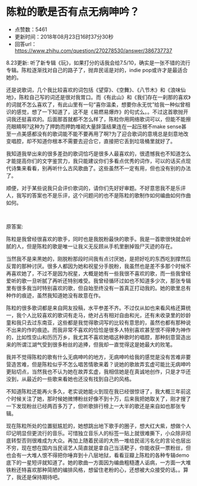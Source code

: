 # 陈粒的歌是否有点无病呻吟？
- 点赞数：5461
- 更新时间：2018年08月23日16时37分30秒
- 回答url：https://www.zhihu.com/question/270278530/answer/386737737
<body>
 <p data-pid="rQXGHiHj">8.23更新: 听了新专辑《玩》，如果打分的话我会给7.5/10，确实是一张不错的流行专辑。陈粒逐渐找对自己的路子了，抛弃民谣是对的，indie pop或许才是最适合她的。</p>
 <p data-pid="b5vaGLC6">还是说歌词，几个我比较喜欢的词包括《望穿》、《空舞》、《八节木》和《浪味仙地》，陈粒自己写的词还是很对我胃口。而《有此山》和《我们存在一刹那的喜欢》的词就不怎么喜欢了，有此山里有一句“喜你温柔，想要你永无忧”给我一种似曾相识的感觉，想了一下知道了，这不是《易燃易爆炸》的句式么。。不过这首歌抛开词我还挺喜欢的。后面那首就都不怎么样了，陈粒你用网络歌词可以，但能不能擦亮眼睛啊?这种为了押韵而押韵堆砌大量辞藻结果连在一起压根不make sense甚至一点美感都没有的歌词能不能不要再用了啊?为了迎合歌词的意境总是刻意地改变唱腔，却不知道你根本不需要去迎合它，直接把它丢到垃圾桶里就好了。</p>
 <p data-pid="SmmwpIFv">我知道我举出来的很多差劲的歌词恰巧是很多人最喜欢的，很遗憾我也不知道怎么才能提高你们的文字鉴赏力，我只能建议你们多看点优秀的词作，可以的话买点现代诗集来看看，别再听什么古风歌曲了。这些虽然不一定有用，但也没有别的办法了。</p>
 <p data-pid="p_Z4hAFV">顺便，对于某些说我只会评价歌词的，请你们先好好审题。不好意思我不是乐评人，我写的答案也不是乐评，这个问题问的也不是陈粒的歌制作如何编曲如何作曲如何。<br></p>
 <p class="ztext-empty-paragraph"><br></p>
 <p data-pid="FHYURjcI">原答案:</p>
 <p data-pid="--aa32Py">陈粒是我曾经很喜欢的歌手，同时也是我脱粉最快的歌手。我是一首歌很快就会听腻的人，但是陈粒的歌是唯一让我义无反顾从手机里删掉毁尸灭迹的存在。</p>
 <p data-pid="Y20wW3aK">当然我不是来黑她的，刚脱粉那段时间我有点讨厌她，是把好吃的东西吃到撑然后反胃的那种讨厌。很多人都因为她和祝星分手脱粉，我虽然也是差不多那个时候不再喜欢她了，不过不是因为祝星，大概是她有一些我很不喜欢的歌，而一些我曾经爱听的歌一旦听腻了再听还特别难受。我曾经循环过如也不知道多少次，那张专辑里有很多我当时特别喜欢的歌，但自始至终没有一首真正打动我的。她的歌里总有种作的痕迹，虽然我知道她没有故意在作。</p>
 <p data-pid="x3Pn5bLs">陈粒的很多歌词都是来自网友投稿，水平参差不齐。不过仅从如也来看风格还算统一，我个人比较喜欢的歌词有走马，绝对占有相对自由和光，还有未收录里的妙龄童和我只去过东南亚，这些都是我觉得歌词写的比较有意思的，虽然也都有那种说不出来的作的痕迹。而我非常不喜欢的恰恰是很多人特别喜欢甚至恨不得捧为神作的，比如性空山和历历万乡，我尤其不喜欢她唱这种歌时的唱腔，那种刻意营造出来的所谓江湖气受到很多粉丝的追捧，但我却一直觉得这是她最大的败笔。</p>
 <p data-pid="13C26v8c">我并不觉得陈粒的歌有什么无病呻吟的地方，无病呻吟给我的感觉是没有苦难非要营造苦难，但是陈粒似乎不怎么唱苦情歌来着？说她的歌故弄玄虚可能比无病呻吟更贴切点，当然我也不认为她在故弄玄虚，我相信她是在真诚地创作，只是才华还没到，从最近的一些歌来看她也还没有找到自己的风格。</p>
 <p data-pid="XX88wgUI">不知道陈粒还能再火多久，老实说她能火到现在我已经很惊讶了，我大概三年前这个时候关注了她，那时候她微博粉丝好像不到十万，后来我把她取关了，刚才搜了一下发现粉丝已经两百多万了，但听歌排行榜上一大半的歌还是来自如也那张专辑。</p>
 <p data-pid="re0N0qEa">现在陈粒所处的位置挺尴尬的，她想跳出地下歌手的圈子，想大红大紫，想做个人印记明显但更流行的音乐。可惜独立音乐人的标签一贴上就很难撕下，小众除非彻底转型否则很难成为大众。再加上随着民谣的大热一堆给民谣污名化的言论也层出不穷，现在想在国内当民谣艺人简直就是拿自己当活靶子，你能收获一票粉丝，但也会有一大堆人恨不得把你唾弃到十八层地狱，看看豆瓣上陈粒的各种专辑demo底下的一星短评就知道了。她的歌曲一方面因为编曲粗糙遭人诟病，一方面一大堆铁粉还特喜欢那种简陋的编排风格，想留住老粉的心，还想被大众接受的话。。算了，我还是保持期待吧。</p>
</body>